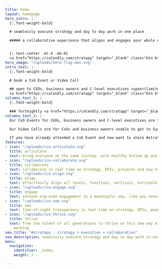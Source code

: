 ```yaml
---
title: home
layout: homepage
hero_intro: |-
  {:.font-weight-bold}

  # seamlessly execute strategy and day to day work in one place

  ##### a collaborative experience that aligns and engages your whole organisation


  {:.text-center .mt-4 .mb-0}
  <a href="https://calendly.com/stratapp" target="_blank" class="btn btn-danger rounded-pill">Book an event</a>
hero_image: "/uploads/hero-flag-man.svg"
intro_text: |-
  {:.font-weight-bold}

  # book a CxO Event or Video Call

  ## open to CEOs, business owners and C-level executives <span>(limited availability)</span>
  <a href="https://calendly.com/stratapp" target="_blank" class="btn btn-danger rounded-pill mt-3">Book an event</a>
columns_text_1: |-
  {:.font-weight-bold}

  ### fortnightly <a href="https://calendly.com/stratapp" target="_blank">CxO Events</a> in Brisbane and Sydney, or a weekly Video Call most Fridays - see the product, meet a co-founder and hear from other CxOs and business owners
columns_text_2: |-
  Our CxO Events for CEOs, business owners and C-level executives are the best way to learn how to take your organization to the next level on this new way of thinking and working.

  Our Video Calls are for CxOs and business owners unable to get to Sydney or Brisbane, or for those of you based in international time zones.  We limit these to 12 attendees, to allow plenty of opportunity for Q&A and sharing insights between attendees.

  If you have already attended a CxO Event and now want to share #stratapp with other senior executives, the weekly Video Calls are an easy next step.
features:
- icon: "/uploads/ico-articulate.svg"
  title: articulate
  text: bring everyone on the same journey, with healthy bottom up and top down inspiration
- icon: "/uploads/ico-collaborate.svg"
  title: collaborate
  text: collaborate in real time on strategy, KPIs, projects and day-to-day work
- icon: "/uploads/ico-align.svg"
  title: align
  text: effortlessly align all levels, functions, verticals, horizontals and geographies
- icon: "/uploads/ico-engage.svg"
  title: engage
  text: achieve org-wide engagement in a meaningful way, like you never have before
- icon: "/uploads/ico-see.svg"
  title: see
  text: line-of-sight transparency in real time on strategy, KPIs, people and work
- icon: "/uploads/ico-thrive.svg"
  title: thrive
  text: free the talent of all generations to thrive on this new way of thinking and
    working
seo_title: "#stratapp - strategy + execution + collaboration"
seo_description: seamlessly execute strategy and day to day work in one place
menu:
  navigation:
    identifier: _index
    weight: 1

---
```

